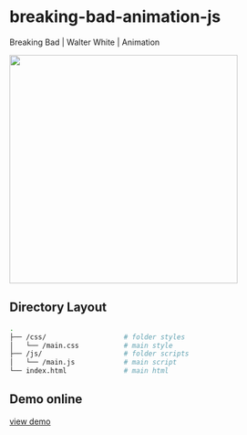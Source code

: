 # breaking-bad-animation-js

Breaking Bad | Walter White | Animation

<img src="https://image.ibb.co/dSESo5/Screenshot_at_2017_04_08_16_43_40.png" width="400">

## Directory Layout

```bash
.
├── /css/                   # folder styles
│   └── /main.css           # main style
├── /js/                    # folder scripts
│   └── /main.js            # main script
└── index.html              # main html
```

## Demo online

[view demo](http://codepen.io/kevoj/pen/BWgvOj)
